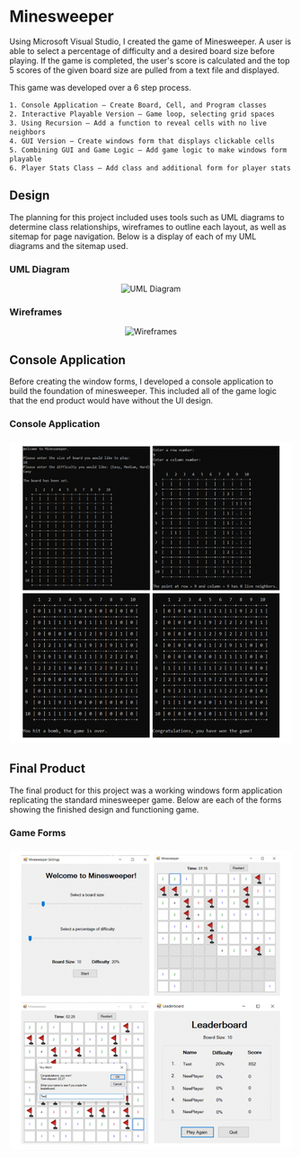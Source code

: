 # Minesweeper

Using Microsoft Visual Studio, I created the game of Minesweeper. A user is able to select a percentage of difficulty and a desired board size before playing. If the game is completed, the user's score is calculated and the top 5 scores of the given board size are pulled from a text file and displayed.

This game was developed over a 6 step process.

	1. Console Application – Create Board, Cell, and Program classes
	2. Interactive Playable Version – Game loop, selecting grid spaces
	3. Using Recursion – Add a function to reveal cells with no live neighbors
	4. GUI Version – Create windows form that displays clickable cells
	5. Combining GUI and Game Logic – Add game logic to make windows form playable
	6. Player Stats Class – Add class and additional form for player stats


<h2>Design</h2>

The planning for this project included uses tools such as UML diagrams to determine class relationships, wireframes to outline each layout, as well as sitemap for page navigation. Below is a display of each of my UML diagrams and the sitemap used.

<h3>UML Diagram</h3>
<p align="center">
	<img src="Minesweeperpng/UML.png" alt="UML Diagram"/>
</p>

<h3>Wireframes</h3>
<p align="center">
	<img src="Minesweeperpng/Wireframes.png" alt="Wireframes"/>
</p>

<h2>Console Application</h2>

Before creating the window forms, I developed a console application to build the foundation of minesweeper. This included all of the game logic that the end product would have without the UI design.

<h3>Console Application<h3>
<p align="center">
	<img src="Minesweeperpng/ConsoleApp.png" alt="Console Application"/>
</p>


<h2>Final Product</h2>

The final product for this project was a working windows form application replicating the standard minesweeper game. Below are each of the forms showing the finished design and functioning game.

<h3>Game Forms<h3>
<p align="center">
	<img src="Minesweeperpng/Forms.png" alt="Game Forms"/>
</p>

